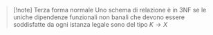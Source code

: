 >[!note] Terza forma normale
>Uno schema di relazione è in 3NF se le uniche dipendenze funzionali non banali che devono essere soddisfatte da ogni istanza legale sono del tipo
>$K \to X$

